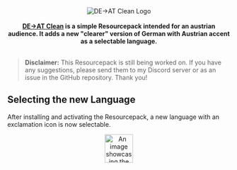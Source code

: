 <center>
<img src="https://cdn.modrinth.com/data/cached_images/3aa7845ee808e9dc21c13891e624fab4669ac039.png" alt="DE→AT Clean Logo"></img><br><br>
<strong><u>DE→AT Clean</u> is a simple Resourcepack intended for an austrian audience. It adds a new "clearer" version of German with Austrian accent as a selectable language.</strong>
</center><br>

> **Disclaimer:** This Resourcepack is still being worked on. If you have any suggestions, please send them to my Discord server or as an issue in the GitHub repository. Thank you!

## Selecting the new Language
After installing and activating the Resourcepack, a new language with an exclamation icon is now selectable.

<center><img height="64px" src="https://cdn.modrinth.com/data/cached_images/bbbc5150732913bba1830a17ba7fc73828c10e00.png" alt="An image showcasing the in-game language selection menu, with the new language being active."></img></center>
